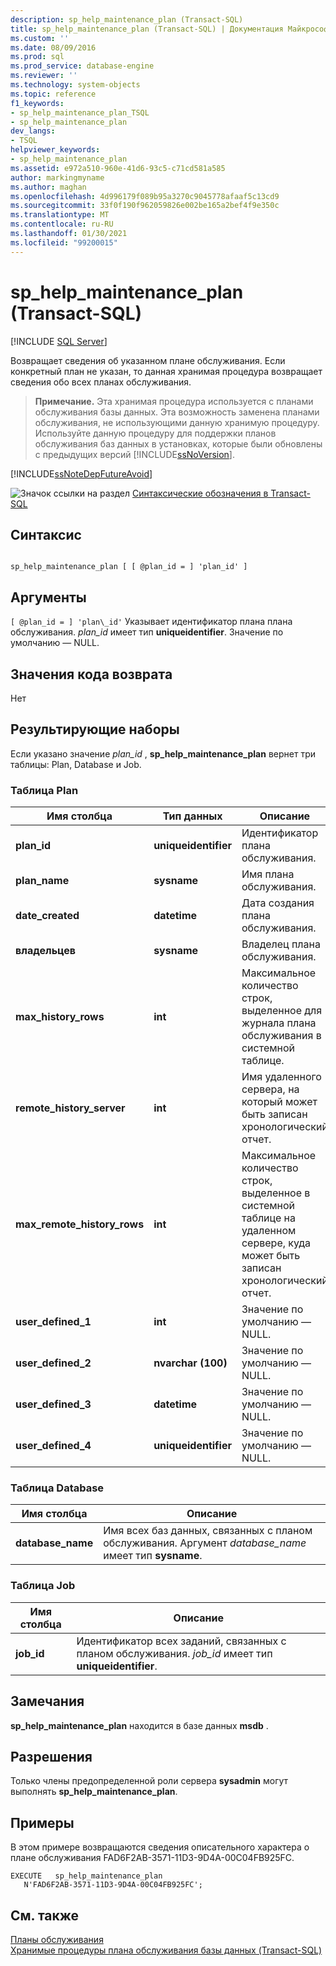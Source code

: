```yaml
---
description: sp_help_maintenance_plan (Transact-SQL)
title: sp_help_maintenance_plan (Transact-SQL) | Документация Майкрософт
ms.custom: ''
ms.date: 08/09/2016
ms.prod: sql
ms.prod_service: database-engine
ms.reviewer: ''
ms.technology: system-objects
ms.topic: reference
f1_keywords:
- sp_help_maintenance_plan_TSQL
- sp_help_maintenance_plan
dev_langs:
- TSQL
helpviewer_keywords:
- sp_help_maintenance_plan
ms.assetid: e972a510-960e-41d6-93c5-c71cd581a585
author: markingmyname
ms.author: maghan
ms.openlocfilehash: 4d996179f089b95a3270c9045778afaaf5c13cd9
ms.sourcegitcommit: 33f0f190f962059826e002be165a2bef4f9e350c
ms.translationtype: MT
ms.contentlocale: ru-RU
ms.lasthandoff: 01/30/2021
ms.locfileid: "99200015"
---
```

# <a name="sp_help_maintenance_plan-transact-sql"></a>sp_help_maintenance_plan (Transact-SQL)
[!INCLUDE [SQL Server](../../includes/applies-to-version/sqlserver.md)]

  Возвращает сведения об указанном плане обслуживания. Если конкретный план не указан, то данная хранимая процедура возвращает сведения обо всех планах обслуживания.  
  
> **Примечание.** Эта хранимая процедура используется с планами обслуживания базы данных. Эта возможность заменена планами обслуживания, не использующими данную хранимую процедуру. Используйте данную процедуру для поддержки планов обслуживания баз данных в установках, которые были обновлены с предыдущих версий [!INCLUDE[ssNoVersion](../../includes/ssnoversion-md.md)].  
  
 [!INCLUDE[ssNoteDepFutureAvoid](../../includes/ssnotedepfutureavoid-md.md)]  
  
  
 ![Значок ссылки на раздел](../../database-engine/configure-windows/media/topic-link.gif "Значок ссылки на раздел") [Синтаксические обозначения в Transact-SQL](../../t-sql/language-elements/transact-sql-syntax-conventions-transact-sql.md)  
  
## <a name="syntax"></a>Синтаксис  
  
```  
  
sp_help_maintenance_plan [ [ @plan_id = ] 'plan_id' ]  
```  
  
## <a name="arguments"></a>Аргументы  
`[ @plan_id = ] 'plan\_id'` Указывает идентификатор плана плана обслуживания. *plan_id* имеет тип **uniqueidentifier**. Значение по умолчанию — NULL.  
  
## <a name="return-code-values"></a>Значения кода возврата  
 Нет  
  
## <a name="result-sets"></a>Результирующие наборы  
 Если указано значение *plan_id* , **sp_help_maintenance_plan** вернет три таблицы: Plan, Database и Job.  
  
### <a name="plan-table"></a>Таблица Plan  
  
|Имя столбца|Тип данных|Описание|  
|-----------------|---------------|-----------------|  
|**plan_id**|**uniqueidentifier**|Идентификатор плана обслуживания.|  
|**plan_name**|**sysname**|Имя плана обслуживания.|  
|**date_created**|**datetime**|Дата создания плана обслуживания.|  
|**владельцев**|**sysname**|Владелец плана обслуживания.|  
|**max_history_rows**|**int**|Максимальное количество строк, выделенное для журнала плана обслуживания в системной таблице.|  
|**remote_history_server**|**int**|Имя удаленного сервера, на который может быть записан хронологический отчет.|  
|**max_remote_history_rows**|**int**|Максимальное количество строк, выделенное в системной таблице на удаленном сервере, куда может быть записан хронологический отчет.|  
|**user_defined_1**|**int**|Значение по умолчанию — NULL.|  
|**user_defined_2**|**nvarchar (100)**|Значение по умолчанию — NULL.|  
|**user_defined_3**|**datetime**|Значение по умолчанию — NULL.|  
|**user_defined_4**|**uniqueidentifier**|Значение по умолчанию — NULL.|  
  
### <a name="database-table"></a>Таблица Database  
  
|Имя столбца|Описание|  
|-----------------|-----------------|  
|**database_name**|Имя всех баз данных, связанных с планом обслуживания. Аргумент *database_name* имеет тип **sysname**.|  
  
### <a name="job-table"></a>Таблица Job  
  
|Имя столбца|Описание|  
|-----------------|-----------------|  
|**job_id**|Идентификатор всех заданий, связанных с планом обслуживания. *job_id* имеет тип **uniqueidentifier**.|  
  
## <a name="remarks"></a>Замечания  
 **sp_help_maintenance_plan** находится в базе данных **msdb** .  
  
## <a name="permissions"></a>Разрешения  
 Только члены предопределенной роли сервера **sysadmin** могут выполнять **sp_help_maintenance_plan**.  
  
## <a name="examples"></a>Примеры  
 В этом примере возвращаются сведения описательного характера о плане обслуживания FAD6F2AB-3571-11D3-9D4A-00C04FB925FC.  
  
```  
EXECUTE   sp_help_maintenance_plan   
   N'FAD6F2AB-3571-11D3-9D4A-00C04FB925FC';  
```  
  
## <a name="see-also"></a>См. также  
 [Планы обслуживания](../../relational-databases/maintenance-plans/maintenance-plans.md)   
 [Хранимые процедуры плана обслуживания базы данных &#40;Transact-SQL&#41;](../../relational-databases/system-stored-procedures/database-maintenance-plan-stored-procedures-transact-sql.md)  
  
  
